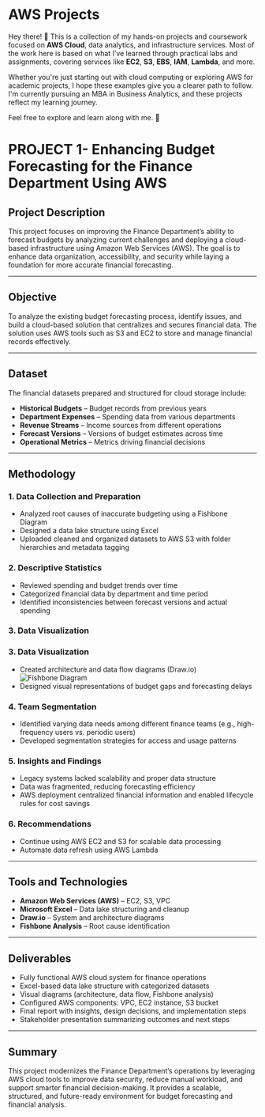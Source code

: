 # AWS Projects

Hey there! 👋 This is a collection of my hands-on projects and coursework focused on **AWS Cloud**, data analytics, and infrastructure services. Most of the work here is based on what I’ve learned through practical labs and assignments, covering services like **EC2**, **S3**, **EBS**, **IAM**, **Lambda**, and more.

Whether you're just starting out with cloud computing or exploring AWS for academic projects, I hope these examples give you a clearer path to follow. I'm currently pursuing an MBA in Business Analytics, and these projects reflect my learning journey.

Feel free to explore and learn along with me. 🚀


# PROJECT 1- Enhancing Budget Forecasting for the Finance Department Using AWS

## Project Description
This project focuses on improving the Finance Department’s ability to forecast budgets by analyzing current challenges and deploying a cloud-based infrastructure using Amazon Web Services (AWS). The goal is to enhance data organization, accessibility, and security while laying a foundation for more accurate financial forecasting.

---

## Objective
To analyze the existing budget forecasting process, identify issues, and build a cloud-based solution that centralizes and secures financial data. The solution uses AWS tools such as S3 and EC2 to store and manage financial records effectively.

---

## Dataset
The financial datasets prepared and structured for cloud storage include:

- **Historical Budgets** – Budget records from previous years
- **Department Expenses** – Spending data from various departments
- **Revenue Streams** – Income sources from different operations
- **Forecast Versions** – Versions of budget estimates across time
- **Operational Metrics** – Metrics driving financial decisions

---

## Methodology

### 1. Data Collection and Preparation
- Analyzed root causes of inaccurate budgeting using a Fishbone Diagram
- Designed a data lake structure using Excel
- Uploaded cleaned and organized datasets to AWS S3 with folder hierarchies and metadata tagging

### 2. Descriptive Statistics
- Reviewed spending and budget trends over time
- Categorized financial data by department and time period
- Identified inconsistencies between forecast versions and actual spending

### 3. Data Visualization
### 3. Data Visualization
- Created architecture and data flow diagrams (Draw.io)
![Fishbone Diagram](fishbone-diagram.jpg)
- Designed visual representations of budget gaps and forecasting delays

### 4. Team Segmentation
- Identified varying data needs among different finance teams (e.g., high-frequency users vs. periodic users)
- Developed segmentation strategies for access and usage patterns

### 5. Insights and Findings
- Legacy systems lacked scalability and proper data structure
- Data was fragmented, reducing forecasting efficiency
- AWS deployment centralized financial information and enabled lifecycle rules for cost savings

### 6. Recommendations
- Continue using AWS EC2 and S3 for scalable data processing
- Automate data refresh using AWS Lambda

---

## Tools and Technologies
- **Amazon Web Services (AWS)** – EC2, S3, VPC
- **Microsoft Excel** – Data lake structuring and cleanup
- **Draw.io** – System and architecture diagrams
- **Fishbone Analysis** – Root cause identification


---

## Deliverables
- Fully functional AWS cloud system for finance operations
- Excel-based data lake structure with categorized datasets
- Visual diagrams (architecture, data flow, Fishbone analysis)
- Configured AWS components: VPC, EC2 instance, S3 bucket
- Final report with insights, design decisions, and implementation steps
- Stakeholder presentation summarizing outcomes and next steps

---

## Summary
This project modernizes the Finance Department’s operations by leveraging AWS cloud tools to improve data security, reduce manual workload, and support smarter financial decision-making. It provides a scalable, structured, and future-ready environment for budget forecasting and financial analysis.

